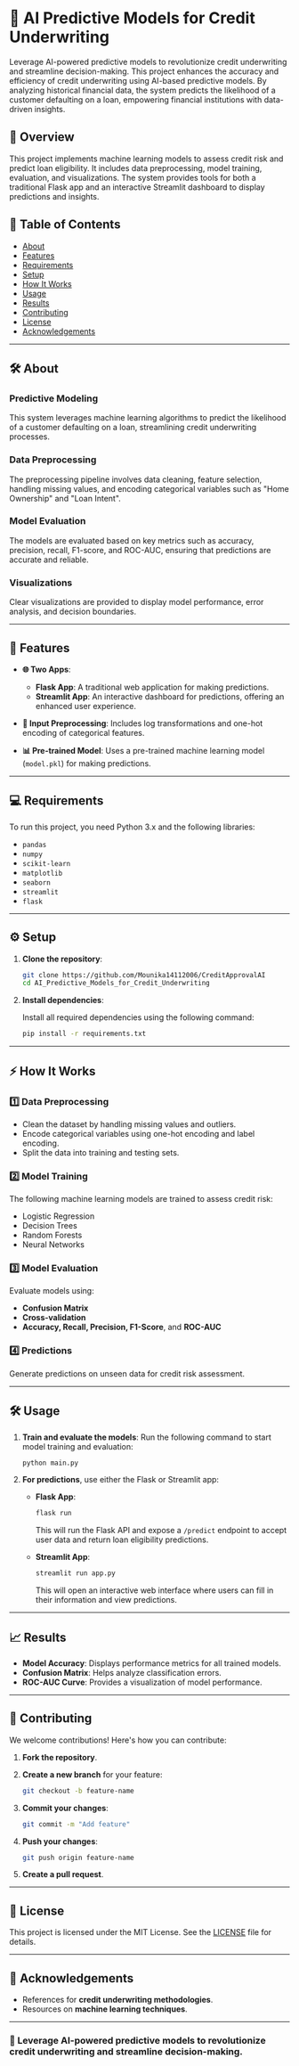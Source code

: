 # 🚀 AI Predictive Models for Credit Underwriting

Leverage AI-powered predictive models to revolutionize credit underwriting and streamline decision-making. This project enhances the accuracy and efficiency of credit underwriting using AI-based predictive models. By analyzing historical financial data, the system predicts the likelihood of a customer defaulting on a loan, empowering financial institutions with data-driven insights.

## 📜 Overview

This project implements machine learning models to assess credit risk and predict loan eligibility. It includes data preprocessing, model training, evaluation, and visualizations. The system provides tools for both a traditional Flask app and an interactive Streamlit dashboard to display predictions and insights.

## 📂 Table of Contents

- [About](#about)
- [Features](#features)
- [Requirements](#requirements)
- [Setup](#setup)
- [How It Works](#how-it-works)
- [Usage](#usage)
- [Results](#results)
- [Contributing](#contributing)
- [License](#license)
- [Acknowledgements](#acknowledgements)

---

## 🛠️ About

### Predictive Modeling

This system leverages machine learning algorithms to predict the likelihood of a customer defaulting on a loan, streamlining credit underwriting processes.

### Data Preprocessing

The preprocessing pipeline involves data cleaning, feature selection, handling missing values, and encoding categorical variables such as "Home Ownership" and "Loan Intent".

### Model Evaluation

The models are evaluated based on key metrics such as accuracy, precision, recall, F1-score, and ROC-AUC, ensuring that predictions are accurate and reliable.

### Visualizations

Clear visualizations are provided to display model performance, error analysis, and decision boundaries.

---

## 🌟 Features

- **🌐 Two Apps**:
  - **Flask App**: A traditional web application for making predictions.
  - **Streamlit App**: An interactive dashboard for predictions, offering an enhanced user experience.

- **🔄 Input Preprocessing**: Includes log transformations and one-hot encoding of categorical features.

- **📊 Pre-trained Model**: Uses a pre-trained machine learning model (`model.pkl`) for making predictions.

---

## 💻 Requirements

To run this project, you need Python 3.x and the following libraries:

- `pandas`
- `numpy`
- `scikit-learn`
- `matplotlib`
- `seaborn`
- `streamlit`
- `flask`

---

## ⚙️ Setup

1. **Clone the repository**:

    ```bash
    git clone https://github.com/Mounika14112006/CreditApprovalAI
    cd AI_Predictive_Models_for_Credit_Underwriting
    ```

2. **Install dependencies**:

    Install all required dependencies using the following command:

    ```bash
    pip install -r requirements.txt
    ```

---

## ⚡ How It Works

### 1️⃣ Data Preprocessing
- Clean the dataset by handling missing values and outliers.
- Encode categorical variables using one-hot encoding and label encoding.
- Split the data into training and testing sets.

### 2️⃣ Model Training
The following machine learning models are trained to assess credit risk:
- Logistic Regression
- Decision Trees
- Random Forests
- Neural Networks

### 3️⃣ Model Evaluation
Evaluate models using:
- **Confusion Matrix**
- **Cross-validation**
- **Accuracy, Recall, Precision, F1-Score**, and **ROC-AUC**

### 4️⃣ Predictions
Generate predictions on unseen data for credit risk assessment.

---

## 🛠️ Usage

1. **Train and evaluate the models**:
    Run the following command to start model training and evaluation:

    ```bash
    python main.py
    ```

2. **For predictions**, use either the Flask or Streamlit app:

   - **Flask App**:
     ```bash
     flask run
     ```
     This will run the Flask API and expose a `/predict` endpoint to accept user data and return loan eligibility predictions.

   - **Streamlit App**:
     ```bash
     streamlit run app.py
     ```
     This will open an interactive web interface where users can fill in their information and view predictions.

---

## 📈 Results

- **Model Accuracy**: Displays performance metrics for all trained models.
- **Confusion Matrix**: Helps analyze classification errors.
- **ROC-AUC Curve**: Provides a visualization of model performance.

---

## 🤝 Contributing

We welcome contributions! Here's how you can contribute:

1. **Fork the repository**.
2. **Create a new branch** for your feature:
    ```bash
    git checkout -b feature-name
    ```

3. **Commit your changes**:
    ```bash
    git commit -m "Add feature"
    ```

4. **Push your changes**:
    ```bash
    git push origin feature-name
    ```

5. **Create a pull request**.

---

## 📜 License

This project is licensed under the MIT License. See the [LICENSE](LICENSE) file for details.

---

## 🙌 Acknowledgements

- References for **credit underwriting methodologies**.
- Resources on **machine learning techniques**.

---

### 🚀 Leverage AI-powered predictive models to revolutionize credit underwriting and streamline decision-making.
